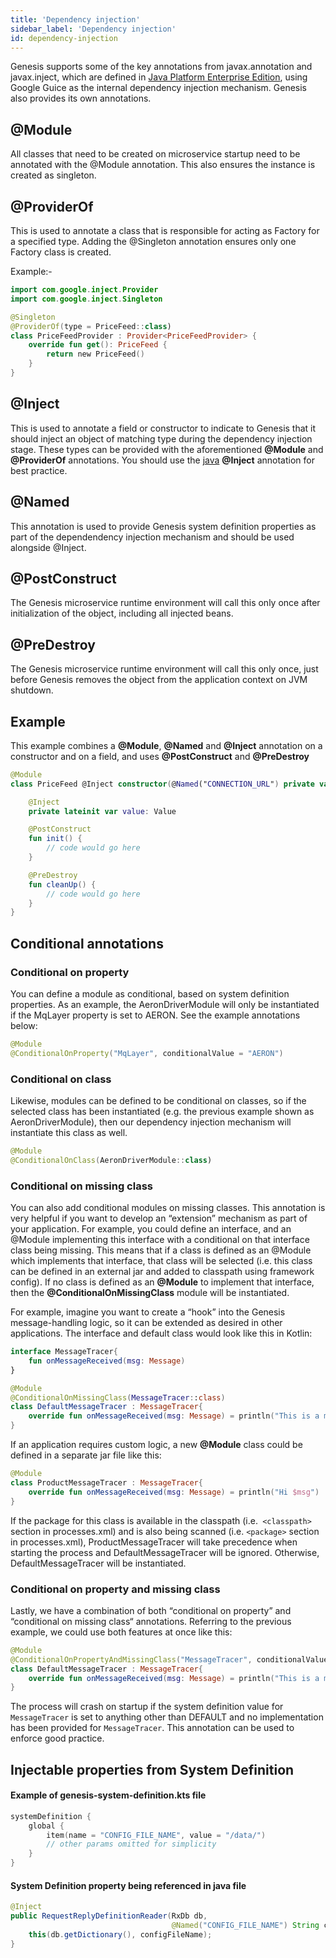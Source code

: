 ```yaml
---
title: 'Dependency injection'
sidebar_label: 'Dependency injection'
id: dependency-injection
---
```



Genesis supports some of the key annotations from javax.annotation and javax.inject, which are defined in [Java Platform Enterprise Edition](https://docs.oracle.com/javaee/7/index.html), using Google Guice as the internal dependency injection mechanism. Genesis also provides its own annotations.

## @Module

All classes that need to be created on microservice startup need to be annotated with the @Module annotation. This  also ensures the instance is created as singleton.

## @ProviderOf

This is used to annotate a class that is responsible for acting as Factory for a specified type. Adding the @Singleton annotation ensures only one Factory class is created.

Example:-
```kotlin
import com.google.inject.Provider
import com.google.inject.Singleton

@Singleton
@ProviderOf(type = PriceFeed::class)
class PriceFeedProvider : Provider<PriceFeedProvider> {
    override fun get(): PriceFeed {
        return new PriceFeed()
    }
}
```

## @Inject
This is used to annotate a field or constructor to indicate to Genesis that it should inject an object of matching type during the dependency injection stage. These types can be provided with the aforementioned **@Module** and **@ProviderOf** annotations. You should use the [java](https://docs.oracle.com/javaee/7/api/javax/inject/Inject.html#:~:text=Injectable%20constructors%20are%20annotated%20with,most%20one%20constructor%20per%20class.&text=%40Inject%20is%20optional%20for%20public,injectors%20to%20invoke%20default%20constructors.) **@Inject** annotation for best practice.

## @Named

This annotation is used to provide Genesis system definition properties as part of the dependendency injection mechanism and should be used alongside @Inject.

## @PostConstruct

The Genesis microservice runtime environment will call this only once after initialization of the object, including all injected beans.

## @PreDestroy

The Genesis microservice runtime environment will call this only once, just before Genesis removes the object from the application context on JVM shutdown.

## Example

This example combines a **@Module**, **@Named** and **@Inject** annotation on a constructor and on a field, and  uses **@PostConstruct** and **@PreDestroy**

```kotlin
@Module
class PriceFeed @Inject constructor(@Named("CONNECTION_URL") private val connectionUrl: String) {

    @Inject
    private lateinit var value: Value

    @PostConstruct
    fun init() {
        // code would go here
    }

    @PreDestroy
    fun cleanUp() {
        // code would go here
    }
}
```


## Conditional annotations
### Conditional on property
You can define a module as conditional, based on system definition properties. As an example, the AeronDriverModule will only be instantiated if the MqLayer property is set to AERON. See the example annotations below:

```kotlin
@Module
@ConditionalOnProperty("MqLayer", conditionalValue = "AERON")
```

### Conditional on class
Likewise, modules can be defined to be conditional on classes, so if the selected class has been instantiated (e.g. the previous example shown as AeronDriverModule), then our dependency injection mechanism will instantiate this class as well.

```kotlin
@Module
@ConditionalOnClass(AeronDriverModule::class)
```

### Conditional on missing class
You can also add conditional modules on missing classes. This annotation is very helpful if you want to develop an “extension” mechanism as part of your application. For example, you could define an interface, and an @Module implementing this interface with a conditional on that interface class being missing. This means that if a class is defined as an @Module which implements that interface, that class will be selected (i.e. this class can be defined in an external jar and added to classpath using framework config). If no class is defined as an **@Module** to implement that interface, then the **@ConditionalOnMissingClass** module will be instantiated.

For example, imagine you want to create a “hook” into the Genesis message-handling logic, so it can be extended as desired in other applications. The interface and default class would look like this in Kotlin:

```kotlin
interface MessageTracer{
    fun onMessageReceived(msg: Message)
}

@Module
@ConditionalOnMissingClass(MessageTracer::class)
class DefaultMessageTracer : MessageTracer{
    override fun onMessageReceived(msg: Message) = println("This is a message $msg")
}
```
If an application requires custom logic, a new **@Module** class could be defined in a separate jar file like this:

```kotlin
@Module
class ProductMessageTracer : MessageTracer{
    override fun onMessageReceived(msg: Message) = println("Hi $msg")
}
```
If the package for this class is available in the classpath (i.e.``` <classpath>``` section in processes.xml) and is also being scanned (i.e. ```<package>``` section in processes.xml), ProductMessageTracer will take precedence when starting the process and DefaultMessageTracer will be ignored. Otherwise, DefaultMessageTracer will be instantiated.

### Conditional on property and missing class
Lastly, we have a combination of both “conditional on property” and “conditional on missing class“ annotations. Referring to the previous example, we could use both features at once like this:

```kotlin
@Module
@ConditionalOnPropertyAndMissingClass("MessageTracer", conditionalValue = "DEFAULT", MessageTracer::class)
class DefaultMessageTracer : MessageTracer{
    override fun onMessageReceived(msg: Message) = println("This is a message $msg")
}

```
The process will crash on startup if the system definition value for `MessageTracer` is set to anything other than DEFAULT and no implementation has been provided for `MessageTracer`. This annotation can be used to enforce good practice.

## Injectable properties from System Definition

#### Example of **genesis-system-definition.kts** file

```kotlin
systemDefinition {
    global {
        item(name = "CONFIG_FILE_NAME", value = "/data/")
        // other params omitted for simplicity
    }
}
```

#### System Definition property being referenced in java file
```java
@Inject
public RequestReplyDefinitionReader(RxDb db,
                                    @Named("CONFIG_FILE_NAME") String configFileName) throws GenesisConfigurationException {
    this(db.getDictionary(), configFileName);
}
```
